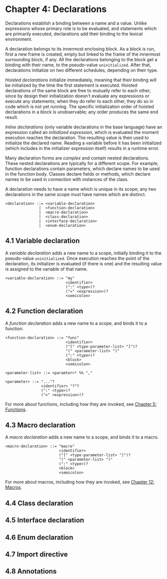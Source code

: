 # Chapter 4: Declarations

Declarations establish a binding between a name and a value. Unlike expressions
whose primary role is to be evaluated, and statements which are primarily
executed, declarations add their binding to the lexical environment.

A declaration belongs to its innermost enclosing block. As a block is run,
first a new frame is created, empty but linked to the frame of the innermost
surrounding block, if any. All the declarations belonging to the block get a
binding with their name, to the pseudo-value `uninitialized`. After that,
declarations initialize on two different schedules, depending on their type.

_Hoisted declarations_ initialize immediately, meaning that their binding will
be initialized by the time the first statement is executed. Hoisted
declarations of the same block are free to mutually refer to each other, since
by design their initialization doesn't evaluate any expressions or execute any
statements; when they do refer to each other, they do so in code which is not
yet running. The specific initialization order of hoisted declarations in a
block is unobservable; any order produces the same end result.

_Inline declarations_ (only variable declarations in the base language)
have an expression called an _initialized expression_, which is evaluated the
moment execution reaches the declaration. The resulting value is then used to
initialize the declared name. Reading a variable before it has been initialized
(which includes in the initializer expression itself) results in a runtime
error.

Many declaration forms are _complex_ and contain nested declarations. These
nested declarations are typically for a different scope. For example, function
declarations contain parameters, which declare names to be used in the function
body. Classes declare fields or methods, which declare names to be used in
connection with instances of the class.

A declaration needs to have a name which is unique in its scope; any two
declarations in the same scope must have names which are distinct.

```
<declaration> ::= <variable-declaration>
               |  <function-declaration>
               |  <macro-declaration>
               |  <class-declaration>
               |  <interface-declaration>
               |  <enum-declaration>
```

## 4.1 Variable declaration

A _variable declaration_ adds a new name to a scope, initially binding it to
the pseudo-value `uninitialized`. Once execution reaches the point of the
declaration, its initializer is evaluated (if there is one) and the resulting
value is assigned to the variable of that name.

```
<variable-declaration> ::= "my"
                           <identifier>
                           (":" <type>)?
                           ("=" <expression>)?
                           <semicolon>
```

## 4.2 Function declaration

A _function declaration_ adds a new name to a scope, and binds it to a
function.

```
<function-declaration> ::= "func"
                           <identifier>
                           ("[" <type-parameter-list> "]")?
                           "(" <parameter-list> ")"
                           (":" <type>)?
                           <block>
                           <semicolon>

<parameter-list> ::= <paramter>* %% ","

<parameter> ::= "..."?
                <identifier> "?"?
                (":" <type>)?
                ("=" <expression>)?
```

For more about functions, including how they are invoked, see [Chapter 5:
Functions](05-functions.md).

## 4.3 Macro declaration

A _macro declaration_ adds a new name to a scope, and binds it to a macro.

```
<macro-declaration> ::= "macro"
                        <identifier>
                        ("[" <type-parameter-list> "]")?
                        "(" <parameter-list> ")"
                        (":" <type>)?
                        <block>
                        <semicolon>
```

For more about macros, including how they are invoked, see [Chapter 12:
Macros](12-macros.md).

## 4.4 Class declaration

## 4.5 Interface declaration

## 4.6 Enum declaration

## 4.7 Import directive

## 4.8 Annotations

